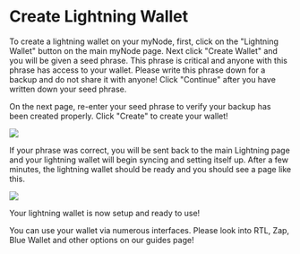 # Create Lightning Wallet

To create a lightning wallet on your myNode, first, click on the "Lightning Wallet" button on the main myNode page. Next click "Create Wallet" and you will be given a seed phrase. This phrase is critical and anyone with this phrase has access to your wallet. Please write this phrase down for a backup and do not share it with anyone! Click "Continue" after you have written down your seed phrase.

On the next page, re-enter your seed phrase to verify your backup has been created properly. Click "Create" to create your wallet!

![](/images/lightning/create-1.png)

If your phrase was correct, you will be sent back to the main Lightning page and your lightning wallet will begin syncing and setting itself up. After a few minutes, the lightning wallet should be ready and you should see a page like this.

![](/images/lightning/create-2.png)

Your lightning wallet is now setup and ready to use!

You can use your wallet via numerous interfaces. Please look into RTL, Zap, Blue Wallet and other options on our guides page!
